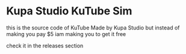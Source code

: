 # Kupa Studio KuTube Sim
this is the source code of KuTube Made by Kupa Studio
but instead of making you pay $5 iam making you to get it free

check it in the releases section


